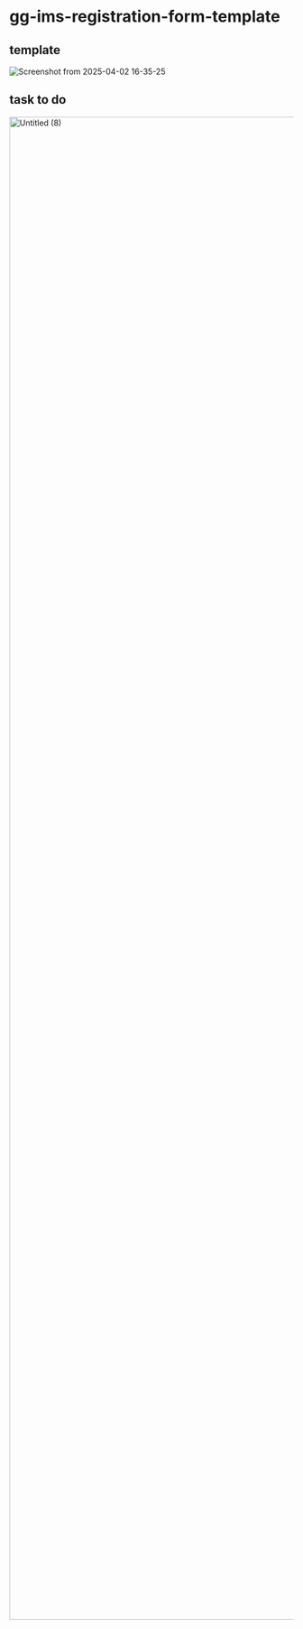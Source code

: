 # gg-ims-registration-form-template
## template
![Screenshot from 2025-04-02 16-35-25](https://github.com/user-attachments/assets/b230af57-eff0-4203-8d1a-914a900c223c)

## task to do
<img width="2666" alt="Untitled (8)" src="https://github.com/user-attachments/assets/a086214d-8f10-4c2a-a950-ba28ba56cda3" />
